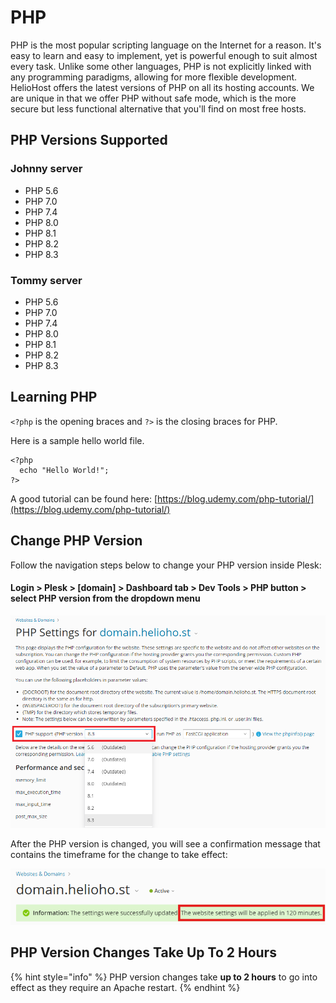 # PHP

PHP is the most popular scripting language on the Internet for a reason. It's easy to learn and easy to implement, yet is powerful enough to suit almost every task. Unlike some other languages, PHP is not explicitly linked with any programming paradigms, allowing for more flexible development. HelioHost offers the latest versions of PHP on all its hosting accounts. We are unique in that we offer PHP without safe mode, which is the more secure but less functional alternative that you'll find on most free hosts.

## PHP Versions Supported
<!-- TODO: Add Morty info here when released -->
### Johnny server
* PHP 5.6
* PHP 7.0
* PHP 7.4
* PHP 8.0
* PHP 8.1
* PHP 8.2
* PHP 8.3

### Tommy server
* PHP 5.6
* PHP 7.0
* PHP 7.4
* PHP 8.0
* PHP 8.1
* PHP 8.2
* PHP 8.3

## Learning PHP

`<?php` is the opening braces and `?>` is the closing braces for PHP.

Here is a sample hello world file.

```text
<?php
  echo "Hello World!";
?>
```
A good tutorial can be found here: [https://blog.udemy.com/php-tutorial/](https://blog.udemy.com/php-tutorial/)

## Change PHP Version

Follow the navigation steps below to change your PHP version inside Plesk:

#### Login > Plesk > [domain] > Dashboard tab > Dev Tools > PHP button > select PHP version from the dropdown menu

![](../.gitbook/assets/plesk-change-php-version.png)

After the PHP version is changed, you will see a confirmation message that contains the timeframe for the change to take effect:

![](../.gitbook/assets/plesk-php-change-120-min.png)

## PHP Version Changes Take Up To 2 Hours

{% hint style="info" %}
PHP version changes take **up to 2 hours** to go into effect as they require an Apache restart. 
{% endhint %}